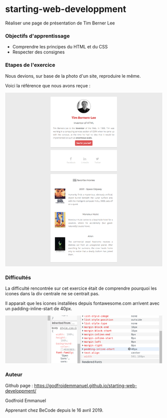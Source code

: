 # starting-web-developpment

Réaliser une page de présentation de Tim Berner Lee


### Objectifs d'apprentissage

  
  - Comprendre les principes du HTML et du CSS
  - Respecter des consignes
  
  
### Etapes de l'exercice

Nous devions, sur base de la photo d'un site, reproduire le même.

Voici la référence que nous avons reçue :

![](images/Extim.png)


### Difficultés

La difficulté rencontrée sur cet exercice était de comprendre pourquoi les icones dans la div centrale ne se centrait pas.

Il apparait que les icones installées depuis fontawesome.com
arrivent avec un padding-inline-start de 40px.

![](images/paddingok)

### Auteur

Github page : https://godfroidemmanuel.github.io/starting-web-developpment/

Godfroid Emmanuel

Apprenant chez BeCode depuis le 16 avril 2019.